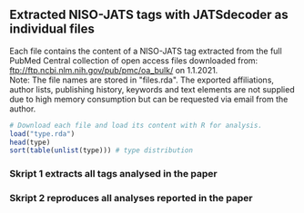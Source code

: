 ## Extracted NISO-JATS tags with JATSdecoder as individual files
Each file contains the content of a NISO-JATS tag extracted from the full PubMed Central collection of open access files downloaded from: ftp://ftp.ncbi.nlm.nih.gov/pub/pmc/oa_bulk/ on 1.1.2021. <br>
Note: The file names are stored in "files.rda". The exported affiliations, author lists, publishing history, keywords and text elements are not supplied due to high memory consumption but can be requested via email from the author.   

``` r
# Download each file and load its content with R for analysis. 
load("type.rda")
head(type)
sort(table(unlist(type))) # type distribution
``` 

### Skript 1 extracts all tags analysed in the paper

### Skript 2 reproduces all analyses reported in the paper
